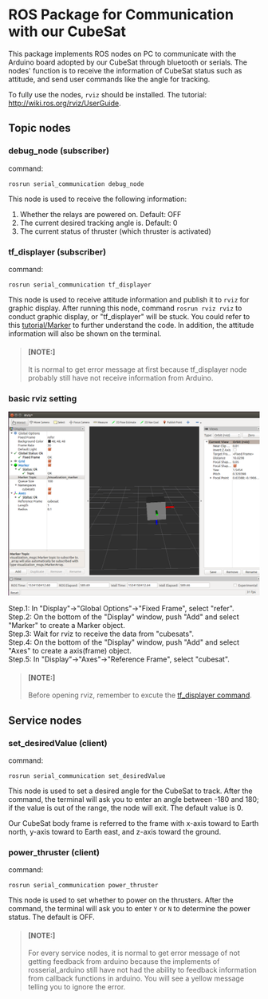 # ROS Package for Communication with our CubeSat 
This package implements ROS nodes on PC to communicate with the Arduino board adopted by our CubeSat through bluetooth or serials. The nodes' function is to receive the information of CubeSat status such as attitude, and send user commands like the angle for tracking.

To fully use the nodes, `rviz` should be installed. The tutorial: http://wiki.ros.org/rviz/UserGuide.
## Topic nodes
### debug_node (subscriber) 
command:
```
rosrun serial_communication debug_node
```

This node is used to receive the following information:
1. Whether the relays are powered on. Default: OFF
2. The current desired tracking angle is. Default: 0
3. The current status of thruster (which thruster is activated)

### tf_displayer (subscriber)
command:
```
rosrun serial_communication tf_displayer
```

This node is used to receive attitude information and publish it to `rviz` for graphic display. After running this node, command `rosrun rviz rviz` to conduct graphic display, or "tf_displayer" will be stuck. You could refer to this [tutorial/Marker](http://wiki.ros.org/rviz/Tutorials/Markers%3A%20Basic%20Shapes) to further understand the code. In addition, the attitude information will also be shown on the terminal.

> #### [NOTE:]
> It is normal to get error message at first because tf_displayer node probably still have not receive information from Arduino.

### basic rviz setting
<img src="https://github.com/NCKU-CubeSat-Project/Archives/blob/master/%E8%9E%A2%E5%B9%95%E6%88%AA%E5%9C%96%202018-08-13%2016.53.32.png" alt="drawing" width="700px"/>

Step.1: In "Display"→"Global Options"→"Fixed Frame", select "refer".  
Step.2: On the bottom of the "Display" window, push "Add" and select "Marker" to create a Marker object.  
Step.3: Wait for rviz to receive the data from "cubesats".  
Step.4: On the bottom of the "Display" window, push "Add" and select "Axes" to create a axis(frame) object.  
Step.5: In "Display"→"Axes"→"Reference Frame", select "cubesat". 

> #### [NOTE:]
> Before opening rviz, remember to excute the [tf_displayer command](https://github.com/NCKU-CubeSat-Project/Control_System/tree/master/PC_terminal/serial_communication#tf_displayer-subscriber).


## Service nodes
### set_desiredValue (client)
command:
```
rosrun serial_communication set_desiredValue
```

This node is used to set a desired angle for the CubeSat to track. After the command, the terminal will ask you to enter an angle between -180 and 180; if the value is out of the range, the node will exit. The default value is 0.

Our CubeSat body frame is referred to the frame with x-axis toward to Earth north, y-axis toward to Earth east, and z-axis toward the ground.

### power_thruster (client)
command:
```
rosrun serial_communication power_thruster
```

This node is used to set whether to power on the thrusters. After the command, the terminal will ask you to enter `Y` or `N` to determine the power status. The default is OFF.

> #### [NOTE:]
> For every service nodes, it is normal to get error message of not getting feedback from arduino because the implements of rosserial_arduino still have not had the ability to feedback information from callback functions in arduino. You will see a yellow message telling you to ignore the error.
